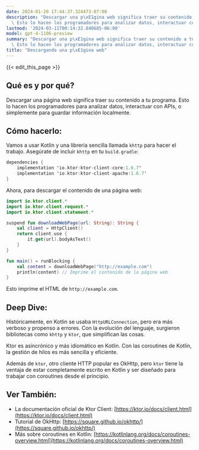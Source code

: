 ```yaml
---
date: 2024-01-20 17:44:37.324473-07:00
description: "Descargar una p\xE1gina web significa traer su contenido a tu programa.\
  \ Esto lo hacen los programadores para analizar datos, interactuar con APIs, o\u2026"
lastmod: '2024-03-11T00:14:32.840685-06:00'
model: gpt-4-1106-preview
summary: "Descargar una p\xE1gina web significa traer su contenido a tu programa.\
  \ Esto lo hacen los programadores para analizar datos, interactuar con APIs, o\u2026"
title: "Descargando una p\xE1gina web"
---
```


{{< edit_this_page >}}

## Qué es y por qué?

Descargar una página web significa traer su contenido a tu programa. Esto lo hacen los programadores para analizar datos, interactuar con APIs, o simplemente para guardar información localmente.

## Cómo hacerlo:

Vamos a usar Kotlin y una librería sencilla llamada `khttp` para hacer el trabajo. Asegúrate de incluir `khttp` en tu `build.gradle`:

```kotlin
dependencies {
    implementation 'io.ktor:ktor-client-core:1.6.7'
    implementation 'io.ktor:ktor-client-apache:1.6.7'
}
```

Ahora, para descargar el contenido de una página web:

```kotlin
import io.ktor.client.*
import io.ktor.client.request.*
import io.ktor.client.statement.*

suspend fun downloadWebPage(url: String): String {
    val client = HttpClient()
    return client.use {
        it.get(url).bodyAsText()
    }
}

fun main() = runBlocking {
    val content = downloadWebPage("http://example.com")
    println(content) // Imprime el contenido de la página web
}
```

Esto imprime el HTML de `http://example.com`.

## Deep Dive:

Históricamente, en Kotlin se usaba `HttpURLConnection`, pero era más verboso y propenso a errores. Con la evolución del lenguaje, surgieron bibliotecas como `khttp` y `ktor`, que simplifican las cosas.

Ktor es asincrónico y más idiomático en Kotlin. Con las coroutines de Kotlin, la gestión de hilos es más sencilla y eficiente.

Además de `ktor`, otro cliente HTTP popular es OkHttp, pero `ktor` tiene la ventaja de estar completamente escrito en Kotlin y ser diseñado para trabajar con coroutines desde el principio.

## Ver También:

- La documentación oficial de Ktor Client: [https://ktor.io/docs/client.html](https://ktor.io/docs/client.html)
- Tutorial de OkHttp: [https://square.github.io/okhttp/](https://square.github.io/okhttp/)
- Más sobre coroutines en Kotlin: [https://kotlinlang.org/docs/coroutines-overview.html](https://kotlinlang.org/docs/coroutines-overview.html)
